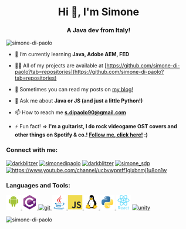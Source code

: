 <h1 align="center">Hi 👋, I'm Simone</h1>
<h3 align="center">A Java dev from Italy!</h3>

<p align="left"> <img src="https://komarev.com/ghpvc/?username=simone-di-paolo&label=Profile%20views&color=0e75b6&style=flat" alt="simone-di-paolo" /> </p>

- 🌱 I’m currently learning **Java, Adobe AEM, FED**

- 👨‍💻 All of my projects are available at [https://github.com/simone-di-paolo?tab=repositories](https://github.com/simone-di-paolo?tab=repositories)

- 📝 Sometimes you can read my posts on <a href="https://bit.ly/3mkIPJW" target="_blank">my blog!</a>

- 💬 Ask me about **Java or JS (and just a little Python!)**

- 📫 How to reach me **s.dipaolo90@gmail.com**

- ⚡ Fun fact! => **I'm a guitarist, I do rock videogame OST covers and other things on Spotify & co.! <a href="https://spoti.fi/3GShYyk" target="_blank">Follow me, click here!</a> :)**

<h3 align="left">Connect with me:</h3>
<p align="left">
<a href="https://twitter.com/darkblitzer" target="blank"><img align="center" src="https://raw.githubusercontent.com/rahuldkjain/github-profile-readme-generator/master/src/images/icons/Social/twitter.svg" alt="darkblitzer" height="30" width="40" /></a>
<a href="https://linkedin.com/in/simonedipaolo" target="blank"><img align="center" src="https://raw.githubusercontent.com/rahuldkjain/github-profile-readme-generator/master/src/images/icons/Social/linked-in-alt.svg" alt="simonedipaolo" height="30" width="40" /></a>
<a href="https://fb.com/darkblitzer" target="blank"><img align="center" src="https://raw.githubusercontent.com/rahuldkjain/github-profile-readme-generator/master/src/images/icons/Social/facebook.svg" alt="darkblitzer" height="30" width="40" /></a>
<a href="https://instagram.com/simone_sdp" target="blank"><img align="center" src="https://raw.githubusercontent.com/rahuldkjain/github-profile-readme-generator/master/src/images/icons/Social/instagram.svg" alt="simone_sdp" height="30" width="40" /></a>
<a href="https://www.youtube.com/c/https://www.youtube.com/channel/ucbvwpmff1gixbnmj1u8on1w" target="blank"><img align="center" src="https://raw.githubusercontent.com/rahuldkjain/github-profile-readme-generator/master/src/images/icons/Social/youtube.svg" alt="https://www.youtube.com/channel/ucbvwpmff1gixbnmj1u8on1w" height="30" width="40" /></a>
</p>

<h3 align="left">Languages and Tools:</h3>
<p align="left"> 
  <a href="https://developer.android.com" target="_blank" rel="noreferrer"> <img src="https://raw.githubusercontent.com/devicons/devicon/master/icons/android/android-original-wordmark.svg" alt="android" width="40" height="40"/> </a>
  <a href="https://www.w3schools.com/cs/" target="_blank" rel="noreferrer"> <img src="https://raw.githubusercontent.com/devicons/devicon/master/icons/csharp/csharp-original.svg" alt="csharp" width="40" height="40"/> </a> 
  <a href="https://git-scm.com/" target="_blank" rel="noreferrer"> <img src="https://www.vectorlogo.zone/logos/git-scm/git-scm-icon.svg" alt="git" width="40" height="40"/> </a> 
  <a href="https://www.java.com" target="_blank" rel="noreferrer"> <img src="https://raw.githubusercontent.com/devicons/devicon/master/icons/java/java-original.svg" alt="java" width="40" height="40"/> </a> 
  <a href="https://developer.mozilla.org/en-US/docs/Web/JavaScript" target="_blank" rel="noreferrer"> <img src="https://raw.githubusercontent.com/devicons/devicon/master/icons/javascript/javascript-original.svg" alt="javascript" width="40" height="40"/> </a> 
  <a href="https://www.linux.org/" target="_blank" rel="noreferrer"> <img src="https://raw.githubusercontent.com/devicons/devicon/master/icons/linux/linux-original.svg" alt="linux" width="40" height="40"/> </a> 
  <a href="https://www.python.org" target="_blank" rel="noreferrer"> <img src="https://raw.githubusercontent.com/devicons/devicon/master/icons/python/python-original.svg" alt="python" width="40" height="40"/> </a> 
  <a href="https://reactjs.org/" target="_blank" rel="noreferrer"> <img src="https://raw.githubusercontent.com/devicons/devicon/master/icons/react/react-original-wordmark.svg" alt="react" width="40" height="40"/></a> 
  <a href="https://unity.com/" target="_blank" rel="noreferrer"> <img src="https://www.vectorlogo.zone/logos/unity3d/unity3d-icon.svg" alt="unity" width="40" height="40"/> </a> 
</p>

<p><img align="center" src="https://github-readme-stats.vercel.app/api/top-langs?username=simone-di-paolo&show_icons=true&locale=en&layout=compact" alt="simone-di-paolo" /></p>

